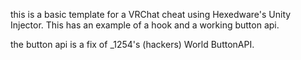 this is a basic template for a VRChat cheat using Hexedware's Unity Injector. This has an example of a hook and a working button api.

the button api is a fix of _1254's (hackers) World ButtonAPI.
